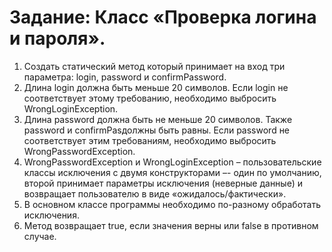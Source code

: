 # Задание: Класс «Проверка логина и пароля».
1. Создать статический метод который принимает на вход три параметра: login,
password и confirmPassword.
2. Длина login должна быть меньше 20 символов. Если login не соответствует
этому требованию, необходимо выбросить WrongLoginException.
3. Длина password должна быть не меньше 20 символов. Также password и confirmPasдолжны быть равны. Если password не соответствует этим требованиям, необходимо выбросить WrongPasswordException.
4. WrongPasswordException и WrongLoginException – пользовательские классы исключения с двумя конструкторами –- один по умолчанию, второй принимает параметры исключения (неверные данные) и возвращает пользователю в
виде «ожидалось/фактически».
5. В основном классе программы необходимо по-разному обработать исключения.
6. Метод возвращает true, если значения верны или false в противном случае.
